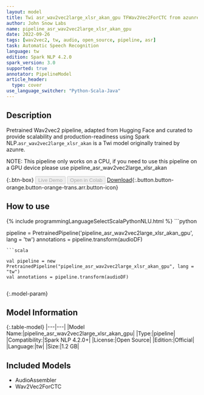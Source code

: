 ```yaml
---
layout: model
title: Twi asr_wav2vec2large_xlsr_akan_gpu TFWav2Vec2ForCTC from azunre
author: John Snow Labs
name: pipeline_asr_wav2vec2large_xlsr_akan_gpu
date: 2022-09-26
tags: [wav2vec2, tw, audio, open_source, pipeline, asr]
task: Automatic Speech Recognition
language: tw
edition: Spark NLP 4.2.0
spark_version: 3.0
supported: true
annotator: PipelineModel
article_header:
  type: cover
use_language_switcher: "Python-Scala-Java"
---
```


## Description

Pretrained Wav2vec2  pipeline, adapted from Hugging Face and curated to provide scalability and production-readiness using Spark NLP.`asr_wav2vec2large_xlsr_akan` is a Twi model originally trained by azunre.

NOTE: This pipeline only works on a CPU, if you need to use this pipeline on a GPU device please use pipeline_asr_wav2vec2large_xlsr_akan

{:.btn-box}
<button class="button button-orange" disabled>Live Demo</button>
<button class="button button-orange" disabled>Open in Colab</button>
[Download](https://s3.amazonaws.com/auxdata.johnsnowlabs.com/public/models/pipeline_asr_wav2vec2large_xlsr_akan_gpu_tw_4.2.0_3.0_1664191803152.zip){:.button.button-orange.button-orange-trans.arr.button-icon}

## How to use



<div class="tabs-box" markdown="1">
{% include programmingLanguageSelectScalaPythonNLU.html %}
```python

pipeline = PretrainedPipeline('pipeline_asr_wav2vec2large_xlsr_akan_gpu', lang = 'tw')
annotations =  pipeline.transform(audioDF)
    
```
```scala

val pipeline = new PretrainedPipeline("pipeline_asr_wav2vec2large_xlsr_akan_gpu", lang = "tw")
val annotations = pipeline.transform(audioDF)
    
```
</div>

{:.model-param}
## Model Information

{:.table-model}
|---|---|
|Model Name:|pipeline_asr_wav2vec2large_xlsr_akan_gpu|
|Type:|pipeline|
|Compatibility:|Spark NLP 4.2.0+|
|License:|Open Source|
|Edition:|Official|
|Language:|tw|
|Size:|1.2 GB|

## Included Models

- AudioAssembler
- Wav2Vec2ForCTC
